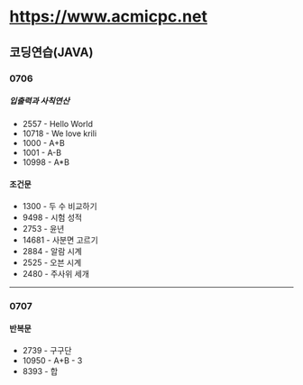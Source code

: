 # <https://www.acmicpc.net>
## 코딩연습(JAVA)
### 0706
##### 입출력과 사칙연산
- 2557 - Hello World
- 10718 - We love krili
- 1000 - A+B
- 1001 - A-B
- 10998 - A*B
#### 조건문
- 1300 - 두 수 비교하기
- 9498 - 시험 성적
- 2753 - 윤년
- 14681 - 사분면 고르기
- 2884 - 알람 시계
- 2525 - 오븐 시계
- 2480 - 주사위 세개
***
### 0707
#### 반복문
- 2739 - 구구단
- 10950 - A+B - 3
- 8393 - 합

